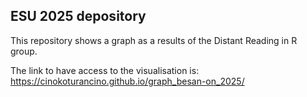 ## ESU 2025 depository

This repository shows a graph as a results of the Distant Reading in R group. 

The link to have access to the visualisation is: https://cinokoturancino.github.io/graph_besan-on_2025/
